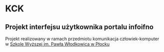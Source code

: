 # KCK
## Projekt interfejsu użytkownika portalu infoifno ##
Projekt realizowany w ramach przedmiotu komunikacja człowiek-komputer w [Szkole Wyższej im. Pawła Włodkowica w Płocku](https://www.wlodkowic.pl)
